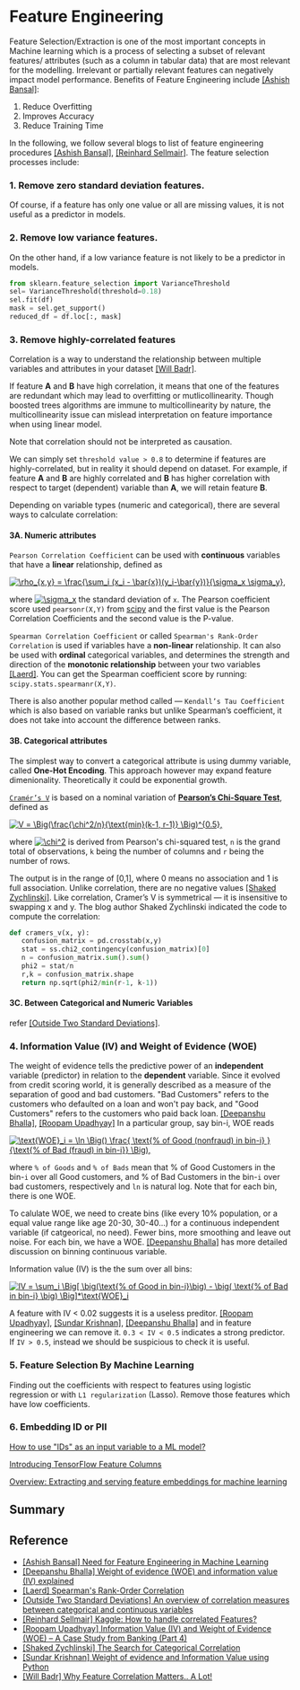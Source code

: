 # Feature Engineering


Feature Selection/Extraction is one of the most important concepts in Machine learning which is a process of selecting a subset of relevant features/ attributes (such as a column in tabular data) that are most relevant for the modelling. Irrelevant or partially relevant features can negatively impact model performance. Benefits of Feature Engineering include [[Ashish Bansal]][Need for Feature Engineering in Machine Learning]:

1. Reduce Overfitting
2. Improves Accuracy
3. Reduce Training Time

In the following, we follow several blogs to list of feature engineering procedures [[Ashish Bansal]][Need for Feature Engineering in Machine Learning], [[Reinhard Sellmair]][How to handle correlated Features?]. The feature selection processes include:

### 1. Remove zero standard deviation features.

Of course, if a feature has only one value or all are missing values, it is not useful as a predictor in models.

### 2. Remove low variance features.

On the other hand, if a low variance feature is not likely to be a predictor in models.

```Python
from sklearn.feature_selection import VarianceThreshold
sel= VarianceThreshold(threshold=0.18)
sel.fit(df)
mask = sel.get_support()
reduced_df = df.loc[:, mask]
```

### 3. Remove highly-correlated features 

   Correlation is a way to understand the relationship between multiple variables and attributes in your dataset [[Will Badr]][Why Feature Correlation Matters.. A Lot!].
   
   If feature **A** and **B** have high correlation, it means that one of the features are redundant which may lead to overfitting or mutlicollinearity. Though boosted trees algorithms are immune to multicollinearity by nature, the multicollinearity issue can mislead interpretation on feature importance when using linear model.
   
   Note that correlation should not be interpreted as causation.

   We can simply set `threshold value > 0.8` to determine if features are highly-correlated, but in reality it should depend on dataset. For example, if feature **A** and **B** are highly correlated and **B** has higher correlation with respect to target (dependent) variable than **A**, we will retain feature **B**.
   
   Depending on variable types (numeric and categorical), there are several ways to calculate correlation:

   #### 3A. Numeric attributes

   `Pearson Correlation Coefficient` can be used with **continuous** variables that have a **linear** relationship, defined as

   <a href="https://www.codecogs.com/eqnedit.php?latex=\rho_{x,y}&space;=&space;\frac{\sum_i&space;(x_i&space;-&space;\bar{x})(y_i-\bar{y})}{\sigma_x&space;\sigma_y}," target="_blank"><img src="https://latex.codecogs.com/gif.latex?\rho_{x,y}&space;=&space;\frac{\sum_i&space;(x_i&space;-&space;\bar{x})(y_i-\bar{y})}{\sigma_x&space;\sigma_y}," title="\rho_{x,y} = \frac{\sum_i (x_i - \bar{x})(y_i-\bar{y})}{\sigma_x \sigma_y}," /></a>
   
   where <a href="https://www.codecogs.com/eqnedit.php?latex=\sigma_x" target="_blank"><img src="https://latex.codecogs.com/gif.latex?\sigma_x" title="\sigma_x" /></a> the standard deviation of `x`. The Pearson coefficient score used `pearsonr(X,Y)` from [scipy](https://docs.scipy.org/doc/scipy/reference/generated/scipy.stats.pearsonr.html) and the first value is the Pearson Correlation Coefficients and the second value is the P-value.

   `Spearman Correlation Coefficient` or called `Spearman's Rank-Order Correlation` is used if variables have a **non-linear** relationship. It can also be used with **ordinal** categorical variables, and determines the strength and direction of the **monotonic relationship** between your two variables [[Laerd]][Spearman's Rank-Order Correlation]. You can get the Spearman coefficient score by running: `scipy.stats.spearmanr(X,Y)`.

   There is also another popular method called — `Kendall’s Tau Coefficient` which is also based on variable ranks but unlike Spearman’s coefficient, it does not take into account the difference between ranks.
   
   #### 3B. Categorical attributes


   The simplest way to convert a categorical attribute is using dummy variable, called **One-Hot Encoding**. This approach however may expand feature dimenionality. Theoretically it could be exponential growth.


   [`Cramér’s V`](https://en.wikipedia.org/wiki/Cram%C3%A9r%27s_V) is based on a nominal variation of [**Pearson’s Chi-Square Test**](https://machinelearningmastery.com/chi-squared-test-for-machine-learning/), defined as

   <a href="https://www.codecogs.com/eqnedit.php?latex=V&space;=&space;\Big(\frac{\chi^2/n}{\text{min}(k-1,&space;r-1)}&space;\Big)^{0.5}," target="_blank"><img src="https://latex.codecogs.com/gif.latex?V&space;=&space;\Big(\frac{\chi^2/n}{\text{min}(k-1,&space;r-1)}&space;\Big)^{0.5}," title="V = \Big(\frac{\chi^2/n}{\text{min}(k-1, r-1)} \Big)^{0.5}," /></a>

   where <a href="https://www.codecogs.com/eqnedit.php?latex=\chi^2" target="_blank"><img src="https://latex.codecogs.com/gif.latex?\chi^2" title="\chi^2" /></a> is derived from Pearson's chi-squared test, `n` is the grand total of observations, `k` being the number of columns and `r` being the number of rows. 

   The output is in the range of [0,1], where 0 means no association and 1 is full association. Unlike correlation, there are no negative values [[Shaked Zychlinski]][The Search for Categorical Correlation]. Like correlation, Cramer’s V is symmetrical — it is insensitive to swapping x and y. The blog author Shaked Zychlinski indicated the code to compute the correlation:

   ```Python
   def cramers_v(x, y):
      confusion_matrix = pd.crosstab(x,y)
      stat = ss.chi2_contingency(confusion_matrix)[0]
      n = confusion_matrix.sum().sum()
      phi2 = stat/n
      r,k = confusion_matrix.shape
      return np.sqrt(phi2/min(r-1, k-1))
   ```

   #### 3C. Between Categorical and Numeric Variables 

   refer [[Outside Two Standard Deviations]][An overview of correlation measures between categorical and continuous variables].

### 4. Information Value (IV) and Weight of Evidence (WOE)

The weight of evidence tells the predictive power of an **independent** variable (predictor) in relation to the **dependent** variable. Since it evolved from credit scoring world, it is generally described as a measure of the separation of good and bad customers. "Bad Customers" refers to the customers who defaulted on a loan and won't pay back, and "Good Customers" refers to the customers who paid back loan. [[Deepanshu Bhalla]][Weight of evidence (WOE) and information value (IV) explained], [[Roopam Upadhyay]][Information Value (IV) and Weight of Evidence (WOE) – A Case Study from Banking (Part 4)] In a particular group, say bin-i, WOE reads

<a href="https://www.codecogs.com/eqnedit.php?latex=\text{WOE}_i&space;=&space;\ln&space;\Big(&space;\frac{&space;\text{%&space;of&space;Good&space;(nonfraud)&space;in&space;bin-i}&space;}&space;{\text{%&space;of&space;Bad&space;(fraud)&space;in&space;bin-i}}&space;\Big)" target="_blank"><img src="https://latex.codecogs.com/gif.latex?\text{WOE}_i&space;=&space;\ln&space;\Big(&space;\frac{&space;\text{%&space;of&space;Good&space;(nonfraud)&space;in&space;bin-i}&space;}&space;{\text{%&space;of&space;Bad&space;(fraud)&space;in&space;bin-i}}&space;\Big)" title="\text{WOE}_i = \ln \Big() \frac{ \text{% of Good (nonfraud) in bin-i} } {\text{% of Bad (fraud) in bin-i}} \Big)," /></a>

where `% of Goods` and `% of Bads` mean that % of Good Customers in the bin-`i` over all Good customers,  and % of Bad Customers in the bin-`i` over bad customers, respectively and `ln` is natural log. Note that for each bin, there is one WOE.

To calulate WOE, we need to create bins (like every 10% population, or a equal value range like age 20-30, 30-40...) for a continuous independent variable (if catgeorical, no need). Fewer bins, more smoothing and leave out noise. For each bin, we have a WOE. [[Deepanshu Bhalla]][Weight of evidence (WOE) and information value (IV) explained] has more detailed discussion on binning continuous variable.

Information value (IV) is the the sum over all bins:

<a href="https://www.codecogs.com/eqnedit.php?latex=IV&space;=&space;\sum_i&space;\Big[&space;\big(\text{%&space;of&space;Good&space;in&space;bin-i}\big)&space;-&space;\big(&space;\text{%&space;of&space;Bad&space;in&space;bin-i}&space;\big)&space;\Big]*\text{WOE}_i" target="_blank"><img src="https://latex.codecogs.com/gif.latex?IV&space;=&space;\sum_i&space;\Big[&space;\big(\text{%&space;of&space;Good&space;in&space;bin-i}\big)&space;-&space;\big(&space;\text{%&space;of&space;Bad&space;in&space;bin-i}&space;\big)&space;\Big]*\text{WOE}_i" title="IV = \sum_i \Big[ \big(\text{% of Good in bin-i}\big) - \big( \text{% of Bad in bin-i} \big) \Big]*\text{WOE}_i" /></a>


A feature with IV < 0.02 suggests it is a useless preditor. [[Roopam Upadhyay]][Information Value (IV) and Weight of Evidence (WOE) – A Case Study from Banking (Part 4)], [[Sundar Krishnan]][Weight of evidence and Information Value using Python], [[Deepanshu Bhalla]][Weight of evidence (WOE) and information value (IV) explained] and in feature engineering we can remove it. `0.3 < IV < 0.5` indicates a strong predictor. If `IV > 0.5`, instead we should be suspicious to check it is useful. 


### 5. Feature Selection By Machine Learning

Finding out the coefficients with respect to features using logistic regression or with `L1 regularization` (Lasso). Remove those features which have low coefficients. 



### 6. Embedding ID or PII 

[How to use "IDs" as an input variable to a ML model?](https://stats.stackexchange.com/questions/312336/how-to-use-ids-as-an-input-variable-to-a-ml-model/312343)
   
[Introducing TensorFlow Feature Columns](https://developers.googleblog.com/2017/11/introducing-tensorflow-feature-columns.html)

[Overview: Extracting and serving feature embeddings for machine learning](https://cloud.google.com/architecture/overview-extracting-and-serving-feature-embeddings-for-machine-learning)


## Summary













## Reference

* [Need for Feature Engineering in Machine Learning]: https://towardsdatascience.com/need-for-feature-engineering-in-machine-learning-897df2ed00e6
[[Ashish Bansal] Need for Feature Engineering in Machine Learning](https://towardsdatascience.com/need-for-feature-engineering-in-machine-learning-897df2ed00e6)
* [Weight of evidence (WOE) and information value (IV) explained]: https://www.listendata.com/2015/03/weight-of-evidence-woe-and-information.html
[[Deepanshu Bhalla] Weight of evidence (WOE) and information value (IV) explained](https://www.listendata.com/2015/03/weight-of-evidence-woe-and-information.html)
* [Spearman's Rank-Order Correlation]: https://statistics.laerd.com/statistical-guides/spearmans-rank-order-correlation-statistical-guide.php#:~:text=The%20Spearman's%20rank%2Dorder%20correlation%20is%20the%20nonparametric%20version%20of,association%20between%20two%20ranked%20variables.
[[Laerd] Spearman's Rank-Order Correlation](https://statistics.laerd.com/statistical-guides/spearmans-rank-order-correlation-statistical-guide.php#:~:text=The%20Spearman's%20rank%2Dorder%20correlation%20is%20the%20nonparametric%20version%20of,association%20between%20two%20ranked%20variables.)
* [An overview of correlation measures between categorical and continuous variables]: https://medium.com/@outside2SDs/an-overview-of-correlation-measures-between-categorical-and-continuous-variables-4c7f85610365
[[Outside Two Standard Deviations] An overview of correlation measures between categorical and continuous variables](https://medium.com/@outside2SDs/an-overview-of-correlation-measures-between-categorical-and-continuous-variables-4c7f85610365)
* [How to handle correlated Features?]: https://www.kaggle.com/reisel/how-to-handle-correlated-features
[[Reinhard Sellmair] Kaggle: How to handle correlated Features?](https://www.kaggle.com/reisel/how-to-handle-correlated-features)
* [Information Value (IV) and Weight of Evidence (WOE) – A Case Study from Banking (Part 4)]: http://ucanalytics.com/blogs/information-value-and-weight-of-evidencebanking-case/
[[Roopam Upadhyay] Information Value (IV) and Weight of Evidence (WOE) – A Case Study from Banking (Part 4)](http://ucanalytics.com/blogs/information-value-and-weight-of-evidencebanking-case/)
* [The Search for Categorical Correlation]: https://towardsdatascience.com/the-search-for-categorical-correlation-a1cf7f1888c9
[[Shaked Zychlinski] The Search for Categorical Correlation](https://towardsdatascience.com/the-search-for-categorical-correlation-a1cf7f1888c9)
* [Weight of evidence and Information Value using Python]: https://medium.com/@sundarstyles89/weight-of-evidence-and-information-value-using-python-6f05072e83eb
[[Sundar Krishnan] Weight of evidence and Information Value using Python](https://medium.com/@sundarstyles89/weight-of-evidence-and-information-value-using-python-6f05072e83eb)
* [Why Feature Correlation Matters.. A Lot!]: https://towardsdatascience.com/why-feature-correlation-matters-a-lot-847e8ba439c4
[[Will Badr] Why Feature Correlation Matters.. A Lot!](https://towardsdatascience.com/why-feature-correlation-matters-a-lot-847e8ba439c4)

